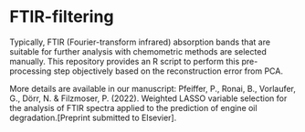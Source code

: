 # FTIR-filtering
Typically, FTIR (Fourier-transform infrared) absorption bands that are suitable for further analysis with chemometric methods are selected manually. This repository provides an R script to perform this pre-processing step objectively based on the reconstruction error from PCA.

More details are available in our manuscript: 
Pfeiffer, P., Ronai, B., Vorlaufer, G., Dörr, N. & Filzmoser, P. (2022). Weighted LASSO variable selection for the analysis of FTIR spectra applied to the prediction of engine oil degradation.[Preprint submitted to Elsevier].
